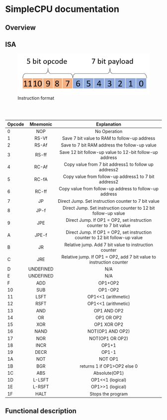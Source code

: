 # SimpleCPU documentation

## Overview


## ISA
<figure>
  <img src="Instruction_Format.png" alt="Instruction format" title="Instruction format" />
  <figcaption>Instruction format</figcaption>
</figure>
<br>
<br>

| Opcode        | Mnemonic      | Explanation      |
| ------------- |:-------------:| :-------------:| 
|0	|NOP	|No Operation
|1	|RS-Vf	|Save 7 bit value to RAM to follow-up address                                            |
|2	|RS-Af	|Save to 7 bit RAM address the follow-up value                                           |
|3	|RS-ff	|Save 12 bit follow-up value to 12-bit follow-up address                                 |
|4	|RC-Af	|Copy value from 7 bit address1 to follow up address2                                    |
|5	|RC-fA	|Copy value from follow-up address1 to 7 bit address2                                    |
|6	|RC-ff	|Copy value from follow-up address to follow-up address                                  |
|7	|JP	    |Direct Jump. Set instruction counter to 7 bit value                                     |
|8	|JP-f	|Direct Jump. Set instruction counter to 12 bit follow-up value                          |
|9	|JPE	|Direct Jump. If OP1 = OP2, set instruction counter to 7 bit value                       |
|A	|JPE-f	|Direct Jump. If OP1 = OP2, set instruction counter to 12 bit follow-up value            |
|B	|JR     |Relative jump. Add  7 bit value to instruction counter                                  |
|C	|JRE	|Relative jump. If OP1 = OP2, add  7 bit value to instruction counter                    |
|D	|UNDEFINED| N/A	                                                                                 |
|E	|UNDEFINED| N/A                                                                                  | 
|F	|ADD	|OP1+OP2                                                                                 | 
|10	|SUB	|OP1-OP2                                                                                 | 
|11	|LSFT	|OP1<<1 (arithmetic)                                                                     | 
|12	|RSFT	|OP1<<1 (arithmetic)                                                                     | 
|13	|AND	|OP1 AND OP2                                                                                 | 
|14	|OR	    |OP1 OR OP2                                                                                 | 
|15	|XOR	|OP1 XOR OP2                                                                                 | 
|16	|NAND	|NOT(OP1 AND OP2)                                                                              | 
|17	|NOR	|NOT(OP1 OR OP2)                                                                              | 
|18	|INCR	|OP1+1                                                                                   | 
|19	|DECR	|OP1-1                                                                                   | 
|1A	|NOT	|NOT OP1                                                                                    | 
|1B	|BGR	|returns 1 if OP1>OP2 else 0                                                                                | 
1C	|ABS	|Absolute(OP1)                                                                                   | 
1D	|L-LSFT	|OP1<<1 (logical)                                                                        | 
1E	|L-RSFT	|OP1>>1 (logical)                                                                        | 
1F	|HALT	|Stops the program                                                                       |


## Functional description
